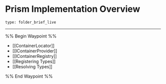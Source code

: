 # Prism Implementation Overview
 
```ccard
type: folder_brief_live
```
 
---

%% Begin Waypoint %%
- [[ContainerLocator]]
- [[IContainerProvider]]
- [[IContainerRegistry]]
- [[Registering Types]]
- [[Resolving Types]]

%% End Waypoint %%